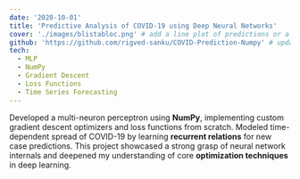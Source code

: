 ```yaml
---
date: '2020-10-01'
title: 'Predictive Analysis of COVID-19 using Deep Neural Networks'
cover: './images/blistabloc.png' # add a line plot of predictions or a network architecture diagram
github: 'https://github.com/rigved-sanku/COVID-Prediction-Numpy' # update if different
tech:
  - MLP
  - NumPy
  - Gradient Descent
  - Loss Functions
  - Time Series Forecasting
---
```


Developed a multi-neuron perceptron using **NumPy**, implementing custom gradient descent optimizers and loss functions from scratch. Modeled time-dependent spread of COVID-19 by learning **recurrent relations** for new case predictions. This project showcased a strong grasp of neural network internals and deepened my understanding of core **optimization techniques** in deep learning.
